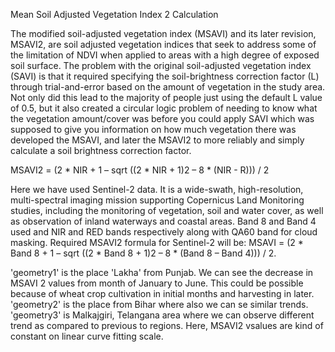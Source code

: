 Mean Soil Adjusted Vegetation Index 2 Calculation

The modified soil-adjusted vegetation index (MSAVI) and its later revision, MSAVI2, are soil adjusted vegetation indices that seek to address some of the limitation of NDVI when applied to areas with a high degree of exposed soil surface. The problem with the original soil-adjusted vegetation index (SAVI) is that it required specifying the soil-brightness correction factor (L) through trial-and-error based on the amount of vegetation in the study area. Not only did this lead to the majority of people just using the default L value of 0.5, but it also created a circular logic problem of needing to know what the vegetation amount/cover was before you could apply SAVI which was supposed to give you information on how much vegetation there was developed the MSAVI, and later the MSAVI2 to more reliably and simply calculate a soil brightness correction factor.

MSAVI2 = (2 * NIR + 1 – sqrt ((2 * NIR + 1)2 – 8 * (NIR - R))) / 2

Here we have used Sentinel-2 data. It is a wide-swath, high-resolution, multi-spectral imaging mission supporting Copernicus Land Monitoring studies, including the monitoring of vegetation, soil and water cover, as well as observation of inland waterways and coastal areas. Band 8 and Band 4 used and NIR and RED bands respectively along with QA60 band for cloud masking. Required MSAVI2 formula for Sentinel-2 will be:
MSAVI = (2 * Band 8 + 1 – sqrt ((2 * Band 8 + 1)2 – 8 * (Band 8 – Band 4))) / 2.

'geometry1' is the place 'Lakha' from Punjab. We can see the decrease in MSAVI 2 values from month of January to June. This could be possible because of wheat crop cultivation in initial months and harvesting in later. 'geometry2' is the place from Bihar where also we can se similar trends. 'geometry3' is Malkajgiri, Telangana area where we can observe different trend as compared to previous to regions. Here, MSAVI2 vsalues are kind of constant on linear curve fitting scale.
